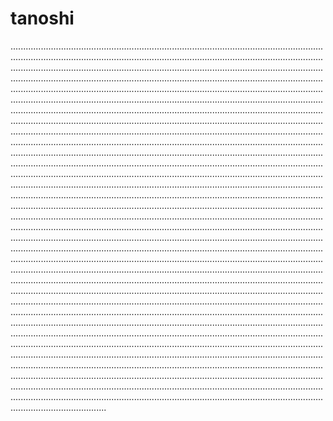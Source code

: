 # tanoshi
..............................................................................................................................................................................................................................................................................................................................................................................................................................................................................................................................................................................................................................................................................................................................................................................................................................................................................................................................................................................................................................................................................................................................................................................................................................................................................................................................................................................................................................................................................................................................................................................................................................................................................................................................................................................................................................................................................................................................................................................................................................................................................................................................................................................................................................................................................................................................................................................................................................................................................................................................................................................................................................................................................................................................................................................................................................................................................................................................................................................................................................................................................................................................................................................................................................................................................................................................................................................................................................................................................................................................................................................................................................................................................................................................................................................................................................................................................................................................................................................................................................................................................................................................................................................................................................................................................................................................................................................................................................